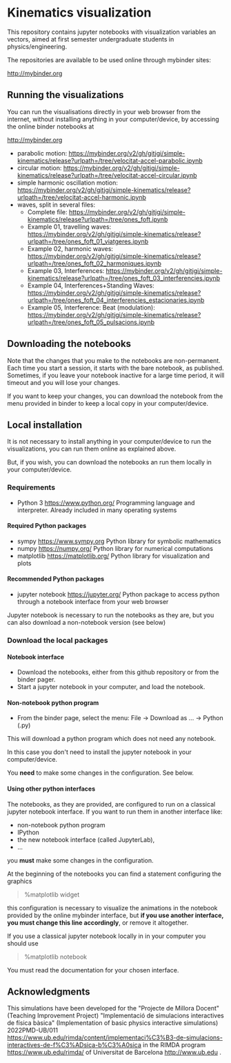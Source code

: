 # Kinematics visualization

This repository contains jupyter notebooks with visualization variables an vectors, aimed at first semester undergraduate students in physics/engineering.

The repositories are available to be used online through mybinder sites:

http://mybinder.org

## Running the visualizations

You can run the visualisations directly in your web browser from the internet, without installing anything in your computer/device, by accessing the online binder notebooks at

http://mybinder.org

- parabolic motion: https://mybinder.org/v2/gh/gitjgi/simple-kinematics/release?urlpath=/tree/velocitat-accel-parabolic.ipynb
- circular motion:
https://mybinder.org/v2/gh/gitjgi/simple-kinematics/release?urlpath=/tree/velocitat-accel-circular.ipynb
- simple harmonic oscillation motion: https://mybinder.org/v2/gh/gitjgi/simple-kinematics/release?urlpath=/tree/velocitat-accel-harmonic.ipynb
- waves, split in several files:
	- Complete file: https://mybinder.org/v2/gh/gitjgi/simple-kinematics/release?urlpath=/tree/ones_foft.ipynb
	- Example 01, travelling waves: https://mybinder.org/v2/gh/gitjgi/simple-kinematics/release?urlpath=/tree/ones_foft_01_viatgeres.ipynb
	- Example 02, harmonic waves: https://mybinder.org/v2/gh/gitjgi/simple-kinematics/release?urlpath=/tree/ones_foft_02_harmoniques.ipynb
	- Example 03, Interferences: https://mybinder.org/v2/gh/gitjgi/simple-kinematics/release?urlpath=/tree/ones_foft_03_interferencies.ipynb
	- Example 04, Interferences+Standing Waves: https://mybinder.org/v2/gh/gitjgi/simple-kinematics/release?urlpath=/tree/ones_foft_04_interferencies_estacionaries.ipynb
	- Example 05, Interference: Beat (modulation): https://mybinder.org/v2/gh/gitjgi/simple-kinematics/release?urlpath=/tree/ones_foft_05_pulsacions.ipynb


## Downloading the notebooks

Note that the changes that you make to the notebooks are non-permanent.
Each time you start a session, it starts with the bare notebook, as published.
Sometimes, if you leave your notebook inactive for a large time period, it will timeout and you will lose your changes.

If you want to keep your changes, you can download the notebook from the menu provided in binder to keep a local copy in your computer/device.

## Local installation

It is not necessary to install anything in your computer/device to run the visualizations, you can run them online as explained above.

But, if you wish, you can download the notebooks an run them locally in your computer/device.

### Requirements

- Python 3 https://www.python.org/
Programming language and interpreter. Already included in many operating systems

#### Required Python packages

- sympy https://www.sympy.org
Python library for symbolic mathematics
- numpy https://numpy.org/
Python library for numerical computations
- matplotlib https://matplotlib.org/
Python library for visualization and plots

#### Recommended Python packages

- jupyter notebook https://jupyter.org/
Python package to access python through a notebook interface from your web browser

Jupyter notebook is necessary to run the notebooks as they are, but you can also download a non-notebook version (see below)

### Download the local packages

#### Notebook interface

- Download the notebooks, either from this github repository or from the binder pager.
- Start a jupyter notebook in your computer, and load the notebook.

#### Non-notebook python program

- From the binder page, select the menu:
File -> Download as ... -> Python (.py)

This will download a python program which does not need any notebook.

In this case you don't need to install the jupyter notebook in your computer/device.

You **need** to make some changes in the configuration. See below.

#### Using other python interfaces

The notebooks, as they are provided, are configured to run on a classical jupyter notebook interface. If you want to run them in another interface like:
- non-notebook python program
- IPython
- the new notebook interface (called JupyterLab),
- ...

you **must** make some changes in the configuration.

At the beginning of the notebooks you can find a statement configuring the graphics

> %matplotlib widget

this configuration is necessary to visualize the animations in the notebook provided by the online mybinder interface, but **if you use another interface, you must change this line accordingly**, or remove it altogether.

If you use a classical jupyter notebook locally in in your computer you should use

> %matplotlib notebook

You must read the documentation for your chosen interface.

## Acknowledgments

This simulations have been developed for the "Projecte de Millora Docent" (Teaching Improvement Project) "Implementació de simulacions interactives de física bàsica" (Implementation of basic physics interactive simulations) 2022PMD-UB/011 https://www.ub.edu/rimda/content/implementaci%C3%B3-de-simulacions-interactives-de-f%C3%ADsica-b%C3%A0sica
in the RIMDA program https://www.ub.edu/rimda/
of Universitat de Barcelona http://www.ub.edu
.

